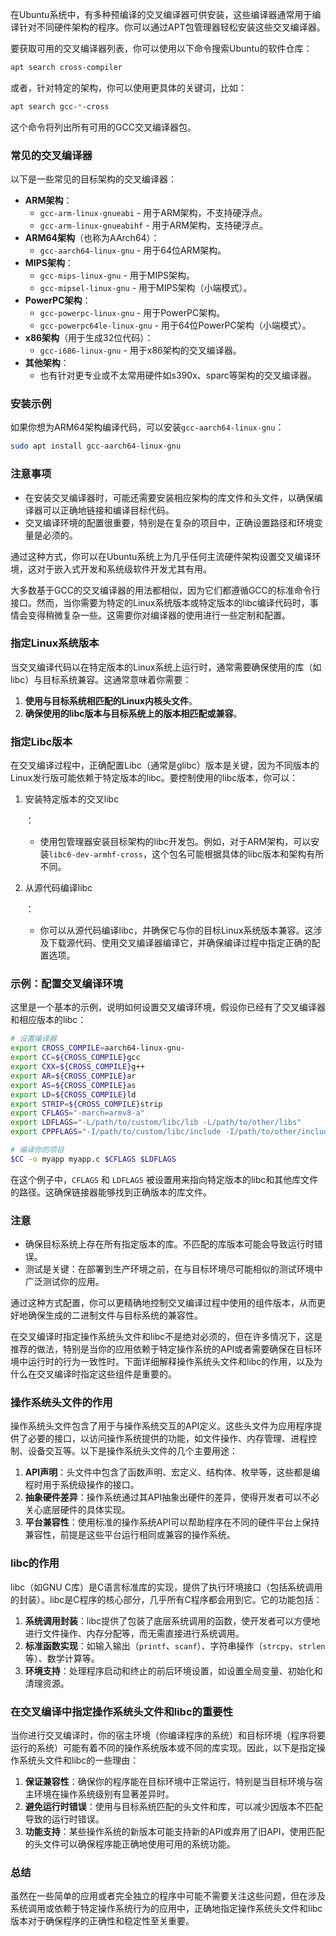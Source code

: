 在Ubuntu系统中，有多种预编译的交叉编译器可供安装，这些编译器通常用于编译针对不同硬件架构的程序。你可以通过APT包管理器轻松安装这些交叉编译器。

要获取可用的交叉编译器列表，你可以使用以下命令搜索Ubuntu的软件仓库：

```bash
apt search cross-compiler
```

或者，针对特定的架构，你可以使用更具体的关键词，比如：

```bash
apt search gcc-*-cross
```

这个命令将列出所有可用的GCC交叉编译器包。

### 常见的交叉编译器

以下是一些常见的目标架构的交叉编译器：

- **ARM架构**：
  - `gcc-arm-linux-gnueabi` - 用于ARM架构，不支持硬浮点。
  - `gcc-arm-linux-gnueabihf` - 用于ARM架构，支持硬浮点。
- **ARM64架构**（也称为AArch64）：
  - `gcc-aarch64-linux-gnu` - 用于64位ARM架构。
- **MIPS架构**：
  - `gcc-mips-linux-gnu` - 用于MIPS架构。
  - `gcc-mipsel-linux-gnu` - 用于MIPS架构（小端模式）。
- **PowerPC架构**：
  - `gcc-powerpc-linux-gnu` - 用于PowerPC架构。
  - `gcc-powerpc64le-linux-gnu` - 用于64位PowerPC架构（小端模式）。
- **x86架构**（用于生成32位代码）：
  - `gcc-i686-linux-gnu` - 用于x86架构的交叉编译器。
- **其他架构**：
  - 也有针对更专业或不太常用硬件如s390x、sparc等架构的交叉编译器。

### 安装示例

如果你想为ARM64架构编译代码，可以安装`gcc-aarch64-linux-gnu`：

```bash
sudo apt install gcc-aarch64-linux-gnu
```

### 注意事项

- 在安装交叉编译器时，可能还需要安装相应架构的库文件和头文件，以确保编译器可以正确地链接和编译目标代码。
- 交叉编译环境的配置很重要，特别是在复杂的项目中，正确设置路径和环境变量是必须的。

通过这种方式，你可以在Ubuntu系统上为几乎任何主流硬件架构设置交叉编译环境，这对于嵌入式开发和系统级软件开发尤其有用。

大多数基于GCC的交叉编译器的用法都相似，因为它们都遵循GCC的标准命令行接口。然而，当你需要为特定的Linux系统版本或特定版本的libc编译代码时，事情会变得稍微复杂一些。这需要你对编译器的使用进行一些定制和配置。

### 指定Linux系统版本

当交叉编译代码以在特定版本的Linux系统上运行时，通常需要确保使用的库（如libc）与目标系统兼容。这通常意味着你需要：

1. **使用与目标系统相匹配的Linux内核头文件**。
2. **确保使用的libc版本与目标系统上的版本相匹配或兼容**。

### 指定Libc版本

在交叉编译过程中，正确配置Libc（通常是glibc）版本是关键，因为不同版本的Linux发行版可能依赖于特定版本的libc。要控制使用的libc版本，你可以：

1. 安装特定版本的交叉libc

   ：

   - 使用包管理器安装目标架构的libc开发包。例如，对于ARM架构，可以安装`libc6-dev-armhf-cross`，这个包名可能根据具体的libc版本和架构有所不同。

2. 从源代码编译libc

   ：

   - 你可以从源代码编译libc，并确保它与你的目标Linux系统版本兼容。这涉及下载源代码、使用交叉编译器编译它，并确保编译过程中指定正确的配置选项。

### 示例：配置交叉编译环境

这里是一个基本的示例，说明如何设置交叉编译环境，假设你已经有了交叉编译器和相应版本的libc：

```bash
# 设置编译器
export CROSS_COMPILE=aarch64-linux-gnu-
export CC=${CROSS_COMPILE}gcc
export CXX=${CROSS_COMPILE}g++
export AR=${CROSS_COMPILE}ar
export AS=${CROSS_COMPILE}as
export LD=${CROSS_COMPILE}ld
export STRIP=${CROSS_COMPILE}strip
export CFLAGS="-march=armv8-a"
export LDFLAGS="-L/path/to/custom/libc/lib -L/path/to/other/libs"
export CPPFLAGS="-I/path/to/custom/libc/include -I/path/to/other/includes"

# 编译你的项目
$CC -o myapp myapp.c $CFLAGS $LDFLAGS
```

在这个例子中，`CFLAGS` 和 `LDFLAGS` 被设置用来指向特定版本的libc和其他库文件的路径。这确保链接器能够找到正确版本的库文件。

### 注意

- 确保目标系统上存在所有指定版本的库。不匹配的库版本可能会导致运行时错误。
- 测试是关键：在部署到生产环境之前，在与目标环境尽可能相似的测试环境中广泛测试你的应用。

通过这种方式配置，你可以更精确地控制交叉编译过程中使用的组件版本，从而更好地确保生成的二进制文件与目标系统的兼容性。

在交叉编译时指定操作系统头文件和libc不是绝对必须的，但在许多情况下，这是推荐的做法，特别是当你的应用依赖于特定操作系统的API或者需要确保在目标环境中运行时的行为一致性时。下面详细解释操作系统头文件和libc的作用，以及为什么在交叉编译时指定这些组件是重要的。

### 操作系统头文件的作用

操作系统头文件包含了用于与操作系统交互的API定义。这些头文件为应用程序提供了必要的接口，以访问操作系统提供的功能，如文件操作、内存管理、进程控制、设备交互等。以下是操作系统头文件的几个主要用途：

1. **API声明**：头文件中包含了函数声明、宏定义、结构体、枚举等，这些都是编程时用于系统级操作的接口。
2. **抽象硬件差异**：操作系统通过其API抽象出硬件的差异，使得开发者可以不必关心底层硬件的具体实现。
3. **平台兼容性**：使用标准的操作系统API可以帮助程序在不同的硬件平台上保持兼容性，前提是这些平台运行相同或兼容的操作系统。

### libc的作用

libc（如GNU C库）是C语言标准库的实现，提供了执行环境接口（包括系统调用的封装）。libc是C程序的核心部分，几乎所有C程序都会用到它。它的功能包括：

1. **系统调用封装**：libc提供了包装了底层系统调用的函数，使开发者可以方便地进行文件操作、内存分配等，而无需直接进行系统调用。
2. **标准函数实现**：如输入输出（`printf`、`scanf`）、字符串操作（`strcpy`、`strlen`等）、数学计算等。
3. **环境支持**：处理程序启动和终止的前后环境设置，如设置全局变量、初始化和清理资源。

### 在交叉编译中指定操作系统头文件和libc的重要性

当你进行交叉编译时，你的宿主环境（你编译程序的系统）和目标环境（程序将要运行的系统）可能有着不同的操作系统版本或不同的库实现。因此，以下是指定操作系统头文件和libc的一些理由：

1. **保证兼容性**：确保你的程序能在目标环境中正常运行，特别是当目标环境与宿主环境在操作系统级别有显著差异时。
2. **避免运行时错误**：使用与目标系统匹配的头文件和库，可以减少因版本不匹配导致的运行时错误。
3. **功能支持**：某些操作系统的新版本可能支持新的API或弃用了旧API，使用匹配的头文件可以确保程序能正确地使用可用的系统功能。

### 总结

虽然在一些简单的应用或者完全独立的程序中可能不需要关注这些问题，但在涉及系统调用或依赖于特定操作系统行为的应用中，正确地指定操作系统头文件和libc版本对于确保程序的正确性和稳定性至关重要。